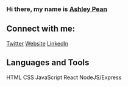 ### Hi there, my name is [Ashley Pean](https://ashleypeancodes.com/)

## Connect with me: 
[Twitter](https://twitter.com/12sugarplums)
[Website](https://ashleypeancodes.com/)
[LinkedIn](https://www.linkedin.com/in/ashley-pean/)

## Languages and Tools
HTML
CSS
JavaScript
React 
NodeJS/Express
